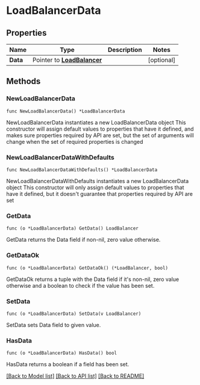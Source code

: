 # LoadBalancerData

## Properties

Name | Type | Description | Notes
------------ | ------------- | ------------- | -------------
**Data** | Pointer to [**LoadBalancer**](LoadBalancer.md) |  | [optional] 

## Methods

### NewLoadBalancerData

`func NewLoadBalancerData() *LoadBalancerData`

NewLoadBalancerData instantiates a new LoadBalancerData object
This constructor will assign default values to properties that have it defined,
and makes sure properties required by API are set, but the set of arguments
will change when the set of required properties is changed

### NewLoadBalancerDataWithDefaults

`func NewLoadBalancerDataWithDefaults() *LoadBalancerData`

NewLoadBalancerDataWithDefaults instantiates a new LoadBalancerData object
This constructor will only assign default values to properties that have it defined,
but it doesn't guarantee that properties required by API are set

### GetData

`func (o *LoadBalancerData) GetData() LoadBalancer`

GetData returns the Data field if non-nil, zero value otherwise.

### GetDataOk

`func (o *LoadBalancerData) GetDataOk() (*LoadBalancer, bool)`

GetDataOk returns a tuple with the Data field if it's non-nil, zero value otherwise
and a boolean to check if the value has been set.

### SetData

`func (o *LoadBalancerData) SetData(v LoadBalancer)`

SetData sets Data field to given value.

### HasData

`func (o *LoadBalancerData) HasData() bool`

HasData returns a boolean if a field has been set.


[[Back to Model list]](HOW-TO.md#documentation-for-models) [[Back to API list]](HOW-TO.md#documentation-for-api-endpoints) [[Back to README]](HOW-TO.md)


